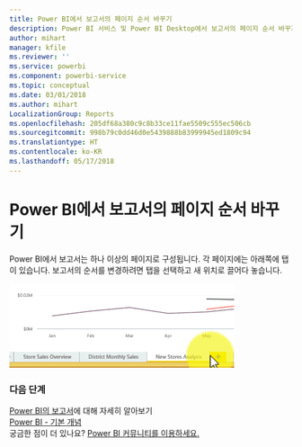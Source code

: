 ```yaml
---
title: Power BI에서 보고서의 페이지 순서 바꾸기
description: Power BI 서비스 및 Power BI Desktop에서 보고서의 페이지 순서 바꾸기
author: mihart
manager: kfile
ms.reviewer: ''
ms.service: powerbi
ms.component: powerbi-service
ms.topic: conceptual
ms.date: 03/01/2018
ms.author: mihart
LocalizationGroup: Reports
ms.openlocfilehash: 205df68a380c9c8b33ce11fae5509c555ec506cb
ms.sourcegitcommit: 998b79c0dd46d0e5439888b83999945ed1809c94
ms.translationtype: HT
ms.contentlocale: ko-KR
ms.lasthandoff: 05/17/2018
---
```

# <a name="reorder-pages-in-a-report-in-power-bi"></a>Power BI에서 보고서의 페이지 순서 바꾸기
Power BI에서 보고서는 하나 이상의 페이지로 구성됩니다.  각 페이지에는 아래쪽에 탭이 있습니다.  보고서의 순서를 변경하려면 탭을 선택하고 새 위치로 끌어다 놓습니다.

![비디오](media/service-report-reorder-pages/reorder.gif)

### <a name="next-steps"></a>다음 단계
[Power BI의 보고서](service-reports.md)에 대해 자세히 알아보기  
[Power BI - 기본 개념](service-basic-concepts.md)  
궁금한 점이 더 있나요? [Power BI 커뮤니티를 이용하세요.](http://community.powerbi.com/)


